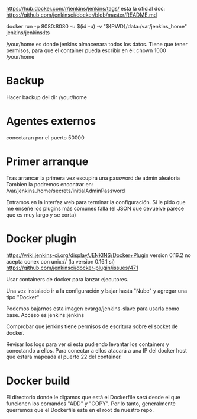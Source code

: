 https://hub.docker.com/r/jenkins/jenkins/tags/
  esta la oficial
  doc: https://github.com/jenkinsci/docker/blob/master/README.md

docker run -p 8080:8080 -u $(id -u) -v "${PWD}/data:/var/jenkins_home" jenkins/jenkins:lts

/your/home es donde jenkins almacenara todos los datos.
Tiene que tener permisos, para que el container pueda escribir en él:
chown 1000 /your/home

# Backup
Hacer backup del dir /your/home

# Agentes externos
conectaran por el puerto 50000


# Primer arranque
Tras arrancar la primera vez escupirá una password de admin aleatoria
Tambien la podremos encontrar en: /var/jenkins_home/secrets/initialAdminPassword

Entramos en la interfaz web para terminar la configuración.
Si le pido que me enseñe los plugins más comunes falla (el JSON que devuelve parece que es muy largo y se corta)



# Docker plugin
https://wiki.jenkins-ci.org/display/JENKINS/Docker+Plugin
version 0.16.2 no acepta conex con unix:// (la version 0.16.1 si) https://github.com/jenkinsci/docker-plugin/issues/471

Usar containers de docker para lanzar ejecutores.

Una vez instalado ir a la configuración y bajar hasta "Nube" y agregar una tipo "Docker"

Podemos bajarnos esta imagen evarga/jenkins-slave para usarla como base.
Acceso es jenkins:jenkins

Comprobar que jenkins tiene permisos de escritura sobre el socket de docker.

Revisar los logs para ver si esta pudiendo levantar los containers y conectando a ellos.
Para conectar a ellos atacará a una IP del docker host que estara mapeada al puerto 22 del container.



# Docker build
El directorio donde le digamos que está el Dockerfile será desde el que funcionen los comandos "ADD" y "COPY".
Por lo tanto, generalmente querremos que el Dockerfile este en el root de nuestro repo.
